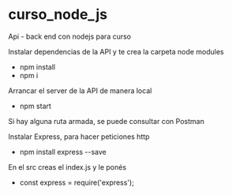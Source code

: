 # curso_node_js
 Api - back end con nodejs para curso

Instalar dependencias de la API y te crea la carpeta node modules
- npm install
- npm i

Arrancar el server de la API de manera local
- npm start

Si hay alguna ruta armada, se puede consultar con Postman

Instalar Express, para hacer peticiones http
- npm install express --save

En el src creas el index.js y le ponés
- const express = require('express');